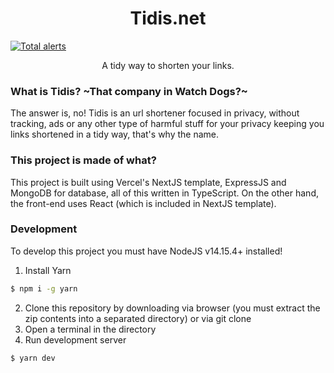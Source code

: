 <h1 align="center">Tidis.net</h1>

[![Total alerts](https://img.shields.io/lgtm/alerts/g/iLuiizUHD/Tidis.svg?logo=lgtm&logoWidth=18)](https://lgtm.com/projects/g/iLuiizUHD/Tidis/alerts/)

<p align="center">A tidy way to shorten your links.</p>

### What is Tidis? ~That company in Watch Dogs?~
The answer is, no! Tidis is an url shortener focused in privacy, without tracking, ads or any other type of harmful stuff for your privacy keeping you links shortened in a tidy way, that's why the name.

### This project is made of what?
This project is built using Vercel's NextJS template, ExpressJS and MongoDB for database, all of this written in TypeScript. On the other hand, the front-end uses React (which is included in NextJS template).

### Development
To develop this project you must have NodeJS v14.15.4+ installed!

1. Install Yarn
```sh
$ npm i -g yarn
```
2. Clone this repository by downloading via browser (you must extract the zip contents into a separated directory) or via git clone
3. Open a terminal in the directory
4. Run development server
```sh
$ yarn dev
```
